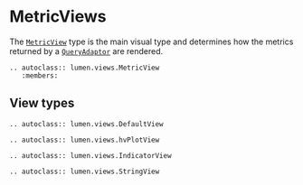 # MetricViews

The [`MetricView`](lumen.views.MetricView) type is the main visual
type and determines how the metrics returned by a
[`QueryAdaptor`](lumen.adaptors.QueryAdaptor) are rendered.

```{eval-rst}
.. autoclass:: lumen.views.MetricView
   :members:
```

## View types

```{eval-rst}
.. autoclass:: lumen.views.DefaultView
```

```{eval-rst}
.. autoclass:: lumen.views.hvPlotView
```

```{eval-rst}
.. autoclass:: lumen.views.IndicatorView
```

```{eval-rst}
.. autoclass:: lumen.views.StringView
```
